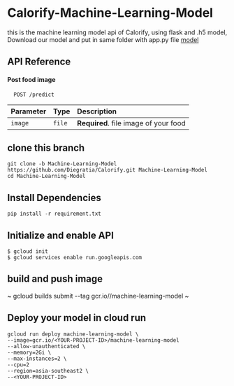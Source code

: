 # Calorify-Machine-Learning-Model
this is the machine learning model api of Calorify, using flask and .h5 model, Download our model and put in same folder with app.py file
[model](https://storage.googleapis.com/calorify-model-bucket/model.h5)

## API Reference
#### Post food image

```http
  POST /predict
```

| Parameter | Type     | Description                       |
| :-------- | :------- | :-------------------------------- |
| `image`   | `file`   | **Required**. file image of your food |


## clone this branch
```
git clone -b Machine-Learning-Model https://github.com/Diegratia/Calorify.git Machine-Learning-Model
cd Machine-Learning-Model
```
## Install Dependencies
```
pip install -r requirement.txt
```

## Initialize and enable API
```
$ gcloud init
$ gcloud services enable run.googleapis.com
```
## build and push image
~
gcloud builds submit --tag gcr.io/<Your-Project-ID>/machine-learning-model
~
## Deploy your model in cloud run
```
gcloud run deploy machine-learning-model \
--image=gcr.io/<YOUR-PROJECT-ID>/machine-learning-model
--allow-unauthenticated \
--memory=2Gi \
--max-instances=2 \
--cpu=2
--region=asia-southeast2 \
--<YOUR-PROJECT-ID>
```

